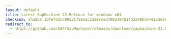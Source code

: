 ```yaml
---
layout: default
title: Latest SapMachine 23 Release for windows-x64
checksum: sha256 1bfefd157093217582ac1208cced7002394b14d2a49ba47e1cae5648678332cf
redirect_to:
  - https://github.com/SAP/SapMachine/releases/download/sapmachine-23.0.1/sapmachine-jdk-23.0.1_windows-x64_bin.zip
---
```


